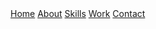 <body>
    <header>
        <h1></h1>
    </header>
    <nav>
        <a href="#home">Home</a>
        <a href="#about">About</a>
        <a href="#skills">Skills</a>
        <a href="#work">Work</a>
        <a href="#contact">Contact</a>
    </nav>
    <div class="container">
        <!-- İçerik buraya gelecek -->
    </div>
</body>
